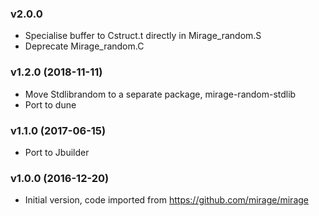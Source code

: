 ### v2.0.0

* Specialise buffer to Cstruct.t directly in Mirage_random.S
* Deprecate Mirage_random.C

### v1.2.0 (2018-11-11)

* Move Stdlibrandom to a separate package, mirage-random-stdlib
* Port to dune

### v1.1.0 (2017-06-15)

* Port to Jbuilder

### v1.0.0 (2016-12-20)

* Initial version, code imported from https://github.com/mirage/mirage
